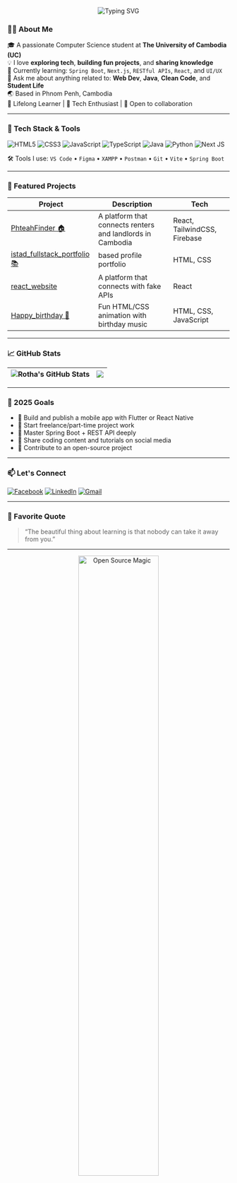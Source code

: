 <!-- Header GIF or Banner -->
<p align="center">
  <img src="https://readme-typing-svg.herokuapp.com?font=Fira+Code&size=26&pause=1200&center=true&vCenter=true&width=600&lines=Hello+there+👋+I'm+Rotha+Mom!;A+passionate+Computer+Science+student;Full+of+curiosity+and+ambition!" alt="Typing SVG" />
</p>

### 👨‍💻 About Me

🎓 A passionate Computer Science student at **The University of Cambodia (UC)**  
💡 I love **exploring tech**, **building fun projects**, and **sharing knowledge**  
🌱 Currently learning: `Spring Boot`, `Next.js`, `RESTful APIs`, `React`, and `UI/UX`  
💬 Ask me about anything related to: **Web Dev**, **Java**, **Clean Code**, and **Student Life**  
🌏 Based in Phnom Penh, Cambodia  
🧠 Lifelong Learner | 💬 Tech Enthusiast | 🤝 Open to collaboration

---

### 🚀 Tech Stack & Tools

![HTML5](https://img.shields.io/badge/html5-%23E34F26.svg?style=for-the-badge&logo=html5&logoColor=white)
![CSS3](https://img.shields.io/badge/css3-%231572B6.svg?style=for-the-badge&logo=css3&logoColor=white)
![JavaScript](https://img.shields.io/badge/javascript-%23323330.svg?style=for-the-badge&logo=javascript&logoColor=%23F7DF1E)
![TypeScript](https://img.shields.io/badge/typescript-%23007ACC.svg?style=for-the-badge&logo=typescript&logoColor=white)
![Java](https://img.shields.io/badge/java-%23ED8B00.svg?style=for-the-badge&logo=openjdk&logoColor=white)
![Python](https://img.shields.io/badge/python-3670A0?style=for-the-badge&logo=python&logoColor=ffdd54)
![Next JS](https://img.shields.io/badge/Next-black?style=for-the-badge&logo=next.js&logoColor=white)

🛠️ Tools I use:
`VS Code` • `Figma` • `XAMPP` • `Postman` • `Git` • `Vite` • `Spring Boot`

---

### 📂 Featured Projects

| Project | Description | Tech |
|--------|-------------|------|
| [PhteahFinder 🏠](https://seangeim7799.wixsite.com/phteahfinder) | A platform that connects renters and landlords in Cambodia | React, TailwindCSS, Firebase |
| [istad_fullstack_portfolio 📚](https://istad-fullstack-portfolio.vercel.app/) | based  profile portfolio | HTML, CSS |
| [react_website ](https://react-websiteecommerce.vercel.app/) | A platform that connects with fake APIs | React |
| [Happy_birthday 🎉](happy-birthday-psi-azure.vercel.app) | Fun HTML/CSS animation with birthday music | HTML, CSS, JavaScript |

---

### 📈 GitHub Stats

| <img align="center" src="https://github-readme-stats.vercel.app/api?username=MomRotha&theme=tokyonight&hide_border=false&count_private=true&show_icons=true&include_all_commits=true" alt="Rotha's GitHub Stats" /> | <img align="center" src="https://github-readme-stats.vercel.app/api/top-langs/?username=MomRotha&layout=compact&theme=tokyonight&hide_border=false" /> |
| ------------- | ------------- |



---

### 🎯 2025 Goals

- 📱 Build and publish a mobile app with Flutter or React Native  
- 💼 Start freelance/part-time project work  
- 🧠 Master Spring Boot + REST API deeply  
- 📸 Share coding content and tutorials on social media  
- 🥇 Contribute to an open-source project

---

### 📫 Let's Connect

[![Facebook](https://img.shields.io/badge/Facebook-%231877F2.svg?style=for-the-badge&logo=facebook&logoColor=white)](https://www.facebook.com/ah.rotha.71271)
[![LinkedIn](https://img.shields.io/badge/LinkedIn-%230077B5.svg?style=for-the-badge&logo=linkedin&logoColor=white)](https://www.linkedin.com/in/rotha-mom-266a512ba/)
[![Gmail](https://img.shields.io/badge/Gmail-D14836?style=for-the-badge&logo=gmail&logoColor=white)](mailto:rothamom22@gmail.com)

---

### 💬 Favorite Quote

> “The beautiful thing about learning is that nobody can take it away from you.”

---

<p align="center">
  <a href="https://github.com/MomRotha" target="_blank">
    <img src="https://i.pinimg.com/originals/a6/70/91/a67091c003173f3cd58801f345392dde.gif" width="60%" alt="Open Source Magic" />
  </a>
</p>
